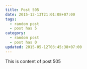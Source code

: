 ```yaml
---
title: Post 505
date: 2015-12-13T21:01:08+07:00
tags:
  - random post
  - post has 5
category:
  - random post
  - post has 0
updated: 2015-05-12T03:45:38+07:00
---
```

This is content of post 505